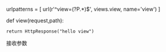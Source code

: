 urlpatterns = [
    url(r'^view=(?P<path>.*)$', views.view, name='view')
]

def view(request,path):

    return HttpResponse("hello view")



接收参数